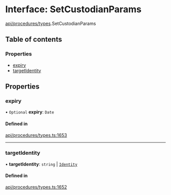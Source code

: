# Interface: SetCustodianParams

[api/procedures/types](../wiki/api.procedures.types).SetCustodianParams

## Table of contents

### Properties

- [expiry](../wiki/api.procedures.types.SetCustodianParams#expiry)
- [targetIdentity](../wiki/api.procedures.types.SetCustodianParams#targetidentity)

## Properties

### expiry

• `Optional` **expiry**: `Date`

#### Defined in

[api/procedures/types.ts:1653](https://github.com/PolymeshAssociation/polymesh-sdk/blob/8a9e72221/src/api/procedures/types.ts#L1653)

___

### targetIdentity

• **targetIdentity**: `string` \| [`Identity`](../wiki/api.entities.Identity.Identity)

#### Defined in

[api/procedures/types.ts:1652](https://github.com/PolymeshAssociation/polymesh-sdk/blob/8a9e72221/src/api/procedures/types.ts#L1652)
